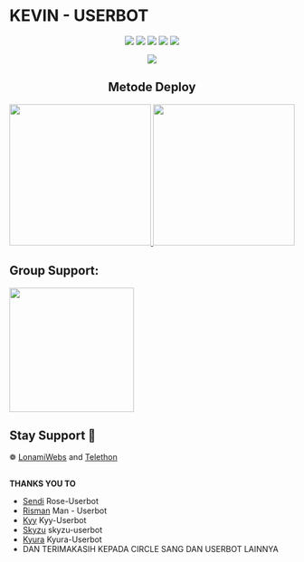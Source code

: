 #     KEVIN -  USERBOT​​ 



</p>
<p align="center">
    <a href="https://github.com/Kyuraxp/kyura-userbot"> <img src="https://img.shields.io/github/repo-size/noob-kittu/YoneRobot?color=orange&logo=github&logoColor=green&style=for-the-badge" /></a>
    <a href="https://github.com/Skyzu/skyzu-userbot/commits"> <img src="https://img.shields.io/github/last-commit/noob-kittu/YoneRobot?color=blue&logo=github&logoColor=green&style=for-the-badge" /></a>
    <a href="https://github.com/Skyzu/skyzu-userbot/issues"> <img src="https://img.shields.io/github/issues/noob-kittu/YoneRobot?color=blueviolet&logo=github&logoColor=green&style=for-the-badge" /></a>
    <a href="https://github.com/Skyzu/skyzu-userbot/network/members"> <img src="https://img.shields.io/github/forks/noob-kittu/YoneRobot?color=red&logo=github&logoColor=green&style=for-the-badge" /></a>  
    <a href="https://pypi.org/project/Telethon/"> <img src="https://img.shields.io/pypi/v/telethon?color=yellow&label=telethon&logo=python&logoColor=green&style=for-the-badge" /></a>
</p>

<p align="center">
  <img src="https://telegra.ph/file/c0f75c1e1456d1032ad2d.jpg">
</p>

<h2 align="center">
   Metode Deploy
</h2>

<p align="center">
<a href="https://dashboard.heroku.com/new?template=https://github.com/Iskandar-dar/kevin-userbot"><img src="https://img.shields.io/badge/Deploy%20To%20Heroku-blueviolet?style=for-the-badge&logo=heroku" width="250""/</a>  
<a https://telegram.dog/XTZ_HerokuBot?start=SXNrYW5kYXItZGFyL2tldmluLXVzZXJib3Qga2V2aW4tdXNlcmJvdA"><img src="https://img.shields.io/badge/Deploy%20Via%20Telegram-blue?style=for-the-badge&logo=telegram" width="250""/</a>  </p>



## Group Support:

   <a href="https://t.me/margaace"><img src="https://img.shields.io/badge/Group%20Support%3F-yes-green?&style=flat-square?&logo=telegram" width=220px></a></p>


## Stay Support 🚀
❁   [LonamiWebs](https://github.com/LonamiWebs/) and [Telethon](https://github.com/LonamiWebs/Telethon)

##

 **THANKS YOU TO**
*   [Sendi](https://github.com/SendiAp/Rose-Userbot)   Rose-Userbot
*   [Risman](https://github.com/mrismanaziz/Man-Userbot)   Man - Userbot
*   [Kyy](https://github.com/muhammadrizky16/Kyy-Userbot)   Kyy-Userbot
*   [Skyzu](https://github.com/Skyzu/skyzu-userbot)   skyzu-userbot
*   [Kyura](https://github.com/Kyuraxp/kyura-userbot) Kyura-Userbot
*   DAN TERIMAKASIH KEPADA CIRCLE SANG DAN USERBOT LAINNYA


